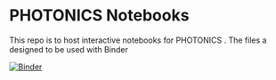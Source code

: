 # PHOTONICS Notebooks
This repo is to host interactive notebooks for PHOTONICS . 
The files a designed to be used with Binder

[![Binder](http://mybinder.org/badge.svg)](http://mybinder.org:/repo/nvhealy/phy1022_notebooks)
